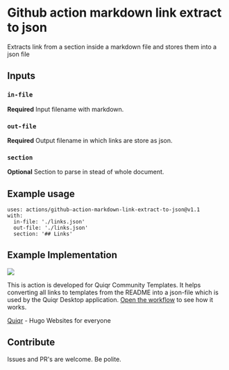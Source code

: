 # Github action markdown link extract to json

Extracts link from a section inside a markdown file and stores them into a json file

## Inputs

### `in-file`

**Required** Input filename with markdown.

### `out-file`

**Required** Output filename in which links are store as json.

### `section`

**Optional** Section to parse in stead of whole document.

## Example usage

```
uses: actions/github-action-markdown-link-extract-to-json@v1.1
with:
  in-file: './links.json'
  out-file: './links.json'
  section: '## Links'
```

## Example Implementation

<a href="https://github.com/quiqr/quiqr-community-templates"><img src="https://quiqr.org/quir-community-templates-badge.svg" /></a>

This is action is developed for Quiqr Community Templates. It helps converting all links to templates from the README into a json-file which is used by the Quiqr Desktop application. [Open the workflow](https://github.com/quiqr/quiqr-community-templates/blob/main/.github/workflows/generate-json.yml) to see how it works.

[Quiqr](https://quiqr.org) - Hugo Websites for everyone

## Contribute

Issues and PR's are welcome. Be polite.
